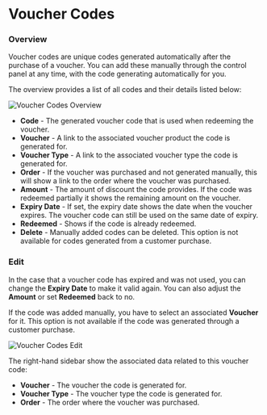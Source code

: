 # Voucher Codes

### Overview

Voucher codes are unique codes generated automatically after the purchase of a voucher. You can add these manually through the control panel at any time, with the code generating automatically for you.

The overview provides a list of all codes and their details listed below:

![Voucher Codes Overview](/uploads/plugins/gift-voucher/voucher-codes-overview.png)

- **Code** - The generated voucher code that is used when redeeming the voucher.
- **Voucher** - A link to the associated voucher product the code is generated for.
- **Voucher Type** - A link to the associated voucher type the code is generated for.
- **Order** - If the voucher was purchased and not generated manually, this will show a link to the order where the voucher was purchased.
- **Amount** - The amount of discount the code provides. If the code was redeemed partially it shows the remaining amount on the voucher.
- **Expiry Date** - If set, the expiry date shows the date when the voucher expires. The voucher code can still be used on the same date of expiry.
- **Redeemed** - Shows if the code is already redeemed.
- **Delete** - Manually added codes can be deleted. This option is not available for codes generated from a customer purchase.

### Edit

In the case that a voucher code has expired and was not used, you can change the **Expiry Date** to make it valid again. You can also adjust the **Amount** or set **Redeemed** back to no.

If the code was added manually, you have to select an associated **Voucher** for it. This option is not available if the code was generated through a customer purchase.

![Voucher Codes Edit](/uploads/plugins/gift-voucher/voucher-codes-edit.png)

The right-hand sidebar show the associated data related to this voucher code:

- **Voucher** - The voucher the code is generated for.
- **Voucher Type** - The voucher type the code is generated for.
- **Order** - The order where the voucher was purchased.